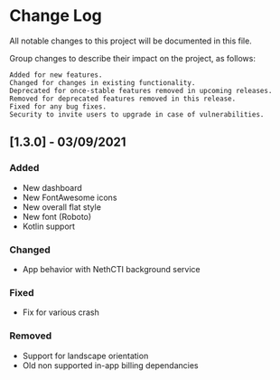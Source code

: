 # Change Log
All notable changes to this project will be documented in this file.

Group changes to describe their impact on the project, as follows:

    Added for new features.
    Changed for changes in existing functionality.
    Deprecated for once-stable features removed in upcoming releases.
    Removed for deprecated features removed in this release.
    Fixed for any bug fixes.
    Security to invite users to upgrade in case of vulnerabilities.

## [1.3.0] - 03/09/2021

### Added
- New dashboard
- New FontAwesome icons
- New overall flat style 
- New font (Roboto)
- Kotlin support

### Changed
- App behavior with NethCTI background service

### Fixed
- Fix for various crash

### Removed
- Support for landscape orientation
- Old non supported in-app billing dependancies